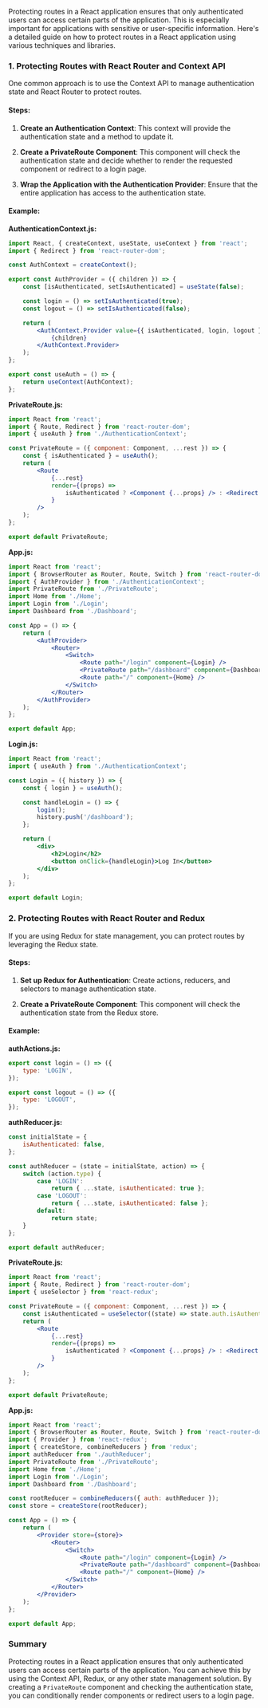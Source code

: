 Protecting routes in a React application ensures that only authenticated users can access certain parts of the application. This is especially important for applications with sensitive or user-specific information. Here's a detailed guide on how to protect routes in a React application using various techniques and libraries.

### 1. Protecting Routes with React Router and Context API

One common approach is to use the Context API to manage authentication state and React Router to protect routes.

#### **Steps:**

1. **Create an Authentication Context**: This context will provide the authentication state and a method to update it.

2. **Create a PrivateRoute Component**: This component will check the authentication state and decide whether to render the requested component or redirect to a login page.

3. **Wrap the Application with the Authentication Provider**: Ensure that the entire application has access to the authentication state.

#### **Example:**

**AuthenticationContext.js:**

```jsx
import React, { createContext, useState, useContext } from 'react';
import { Redirect } from 'react-router-dom';

const AuthContext = createContext();

export const AuthProvider = ({ children }) => {
	const [isAuthenticated, setIsAuthenticated] = useState(false);

	const login = () => setIsAuthenticated(true);
	const logout = () => setIsAuthenticated(false);

	return (
		<AuthContext.Provider value={{ isAuthenticated, login, logout }}>
			{children}
		</AuthContext.Provider>
	);
};

export const useAuth = () => {
	return useContext(AuthContext);
};
```

**PrivateRoute.js:**

```jsx
import React from 'react';
import { Route, Redirect } from 'react-router-dom';
import { useAuth } from './AuthenticationContext';

const PrivateRoute = ({ component: Component, ...rest }) => {
	const { isAuthenticated } = useAuth();
	return (
		<Route
			{...rest}
			render={(props) =>
				isAuthenticated ? <Component {...props} /> : <Redirect to="/login" />
			}
		/>
	);
};

export default PrivateRoute;
```

**App.js:**

```jsx
import React from 'react';
import { BrowserRouter as Router, Route, Switch } from 'react-router-dom';
import { AuthProvider } from './AuthenticationContext';
import PrivateRoute from './PrivateRoute';
import Home from './Home';
import Login from './Login';
import Dashboard from './Dashboard';

const App = () => {
	return (
		<AuthProvider>
			<Router>
				<Switch>
					<Route path="/login" component={Login} />
					<PrivateRoute path="/dashboard" component={Dashboard} />
					<Route path="/" component={Home} />
				</Switch>
			</Router>
		</AuthProvider>
	);
};

export default App;
```

**Login.js:**

```jsx
import React from 'react';
import { useAuth } from './AuthenticationContext';

const Login = ({ history }) => {
	const { login } = useAuth();

	const handleLogin = () => {
		login();
		history.push('/dashboard');
	};

	return (
		<div>
			<h2>Login</h2>
			<button onClick={handleLogin}>Log In</button>
		</div>
	);
};

export default Login;
```

### 2. Protecting Routes with React Router and Redux

If you are using Redux for state management, you can protect routes by leveraging the Redux state.

#### **Steps:**

1. **Set up Redux for Authentication**: Create actions, reducers, and selectors to manage authentication state.

2. **Create a PrivateRoute Component**: This component will check the authentication state from the Redux store.

#### **Example:**

**authActions.js:**

```jsx
export const login = () => ({
	type: 'LOGIN',
});

export const logout = () => ({
	type: 'LOGOUT',
});
```

**authReducer.js:**

```jsx
const initialState = {
	isAuthenticated: false,
};

const authReducer = (state = initialState, action) => {
	switch (action.type) {
		case 'LOGIN':
			return { ...state, isAuthenticated: true };
		case 'LOGOUT':
			return { ...state, isAuthenticated: false };
		default:
			return state;
	}
};

export default authReducer;
```

**PrivateRoute.js:**

```jsx
import React from 'react';
import { Route, Redirect } from 'react-router-dom';
import { useSelector } from 'react-redux';

const PrivateRoute = ({ component: Component, ...rest }) => {
	const isAuthenticated = useSelector((state) => state.auth.isAuthenticated);
	return (
		<Route
			{...rest}
			render={(props) =>
				isAuthenticated ? <Component {...props} /> : <Redirect to="/login" />
			}
		/>
	);
};

export default PrivateRoute;
```

**App.js:**

```jsx
import React from 'react';
import { BrowserRouter as Router, Route, Switch } from 'react-router-dom';
import { Provider } from 'react-redux';
import { createStore, combineReducers } from 'redux';
import authReducer from './authReducer';
import PrivateRoute from './PrivateRoute';
import Home from './Home';
import Login from './Login';
import Dashboard from './Dashboard';

const rootReducer = combineReducers({ auth: authReducer });
const store = createStore(rootReducer);

const App = () => {
	return (
		<Provider store={store}>
			<Router>
				<Switch>
					<Route path="/login" component={Login} />
					<PrivateRoute path="/dashboard" component={Dashboard} />
					<Route path="/" component={Home} />
				</Switch>
			</Router>
		</Provider>
	);
};

export default App;
```

### Summary

Protecting routes in a React application ensures that only authenticated users can access certain parts of the application. You can achieve this by using the Context API, Redux, or any other state management solution. By creating a `PrivateRoute` component and checking the authentication state, you can conditionally render components or redirect users to a login page.
